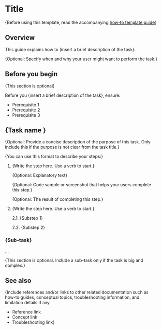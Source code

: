 # Title

 {Before using this template, read the accompanying [how-to template guide](how-to-template-guide.md)}

## Overview

This guide explains how to {insert a brief description of the task}.

{Optional: Specify when and why your user might want to perform the task.}

## Before you begin

{This section is optional}

Before you {insert a brief description of the task}, ensure:

- Prerequisite 1
- Prerequisite 2
- Prerequisite 3


## {Task name }

{Optional: Provide a concise description of the purpose of this task. Only include this if the purpose is not clear from the task title.}

{You can use this format to describe your steps:}

1. {Write the step here. Use a verb to start.}

    {Optional: Explanatory text}

    {Optional: Code sample or screenshot that helps your users complete this step.}

    {Optional: The result of completing this step.}

2. {Write the step here. Use a verb to start.}

    2.1. {Substep 1}

    2.2. {Substep 2}

### {Sub-task}
...

{This section is optional. Include a sub-task only if the task is big and complex.}


## See also

{Include references and/or links to other related documentation such as how-to guides, conceptual topics, troubleshooting information, and limitation details if any.

- Reference link
- Concept link
- Troubleshooting link}

